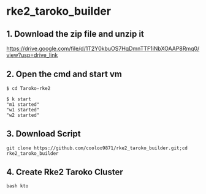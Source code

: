 # rke2_taroko_builder

## 1. Download the zip file and unzip it
https://drive.google.com/file/d/1T2Y0kbuOS7HqDmnTTF1iNbXOAAP8Rmq0/view?usp=drive_link


## 2. Open the cmd and start vm
```
$ cd Taroko-rke2

$ k start
"m1 started"
"w1 started"
"w2 started"
```

## 3. Download Script
```
git clone https://github.com/cooloo9871/rke2_taroko_builder.git;cd rke2_taroko_builder
```

## 4. Create Rke2 Taroko Cluster
```
bash kto
```
